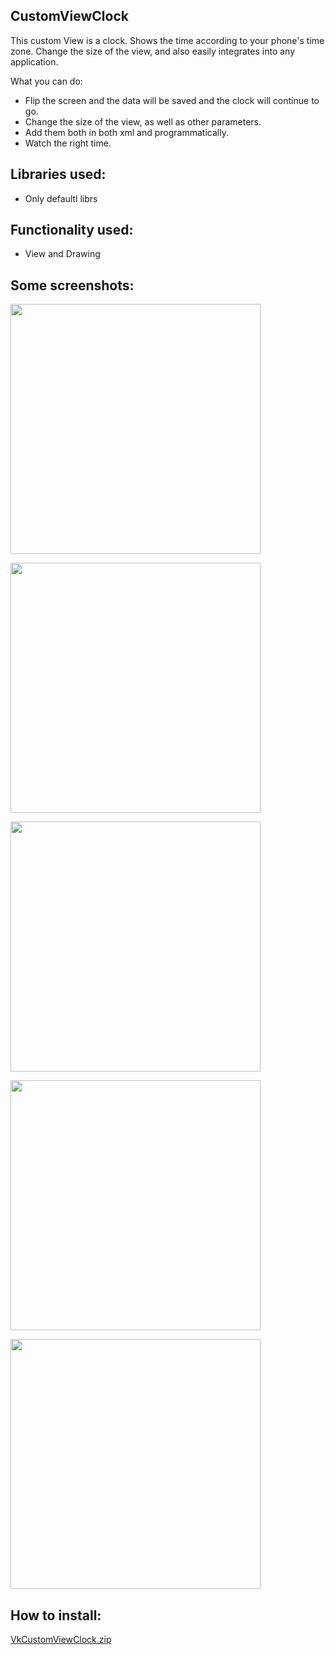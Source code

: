 CustomViewClock
-
This custom View is a clock. Shows the time according to your phone's time zone. Change the size of the view, and also easily integrates into any application.

What you can do:
- Flip the screen and the data will be saved and the clock will continue to go.
- Change the size of the view, as well as other parameters.
- Add them both in both xml and programmatically.
- Watch the right time.

Libraries used:
-
- Only defaultl librs

Functionality used:
-
- View and Drawing

Some screenshots:
-
<img align="center" src="https://user-images.githubusercontent.com/109204462/222540684-0c4e9e7a-f836-4c99-b489-8e3bc67d0da8.png" height="400" /></a>

<img align="center" src="https://user-images.githubusercontent.com/109204462/222540822-284d2970-cc15-4dfa-8a7c-42b6ec7e0b9a.png" height="400" /></a>

<img align="center" src="https://user-images.githubusercontent.com/109204462/217266673-a9fef9e7-e4af-468c-80c8-89e6742d7fca.png" height="400" /></a>

<img align="center" src="https://user-images.githubusercontent.com/109204462/222540928-09207cad-6eaa-40af-9277-2342ac26a25b.png" height="400" /></a>

<img align="center" src="https://user-images.githubusercontent.com/109204462/222541067-7e65a044-54f0-4e18-a7ad-6a0fa08e8484.png" width="400" /></a>


How to install:
-
[VkCustomViewClock.zip](https://github.com/ParsifalRU/VkCustomViewClock/files/10875396/VkCustomViewClock.zip)

